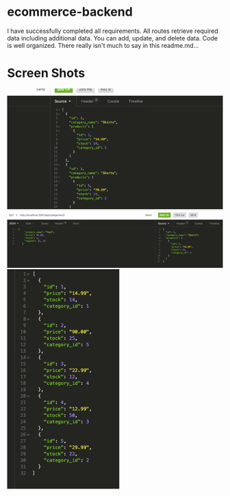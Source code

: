 # ecommerce-backend
I have successfully completed all requirements.
All routes retrieve required data including additional data.
You can add, update, and delete data.
Code is well organized.
There really isn't much to say in this readme.md...

# Screen Shots
![FIRST SCREENSHOT](IMG/ss1.png)
![SECOND SCREEENSHOT](IMG/ss2.png)
![THIRD SCREENSHOT](IMG/ss3.png)

